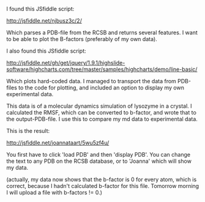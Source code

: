 I found this JSfiddle script:

http://jsfiddle.net/njbusz3c/2/

Which parses a PDB-file from the RCSB and returns several features. I want to be able to plot the B-factors (preferably of my own data).

I also found this JSfiddle script:

http://jsfiddle.net/gh/get/jquery/1.9.1/highslide-software/highcharts.com/tree/master/samples/highcharts/demo/line-basic/

Which plots hard-coded data. I managed to transport the data from PDB-files to the code for plotting, and included an option to display my own experimental data.

This data is of a molecular dynamics simulation of lysozyme in a crystal. I calculated the RMSF, which can be converted to b-factor, and wrote that to the output-PDB-file. I use this to compare my md data to experimental data.

This is the result:

http://jsfiddle.net/joannataart/5wu5zf4u/

You first have to click 'load PDB'  and then 'display PDB'. You can change the text to any PDB on the RCSB database, or to 'Joanna' which will show my data.

(actually, my data now shows that the b-factor is 0 for every atom, which is correct, because I hadn't calculated b-factor for this file. Tomorrow morning I will upload a file with b-factors != 0.)
